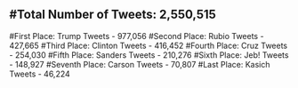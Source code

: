 #Total Number of Tweets: 2,550,515 
---
#First Place: Trump Tweets - 977,056
#Second Place: Rubio Tweets - 427,665
#Third Place: Clinton Tweets - 416,452
#Fourth Place: Cruz Tweets - 254,030
#Fifth Place: Sanders Tweets - 210,276
#Sixth Place: Jeb! Tweets - 148,927
#Seventh Place: Carson Tweets - 70,807
#Last Place: Kasich Tweets - 46,224
